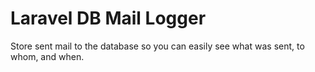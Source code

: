# Laravel DB Mail Logger
Store sent mail to the database so you can easily see what was sent, to whom, and when.

